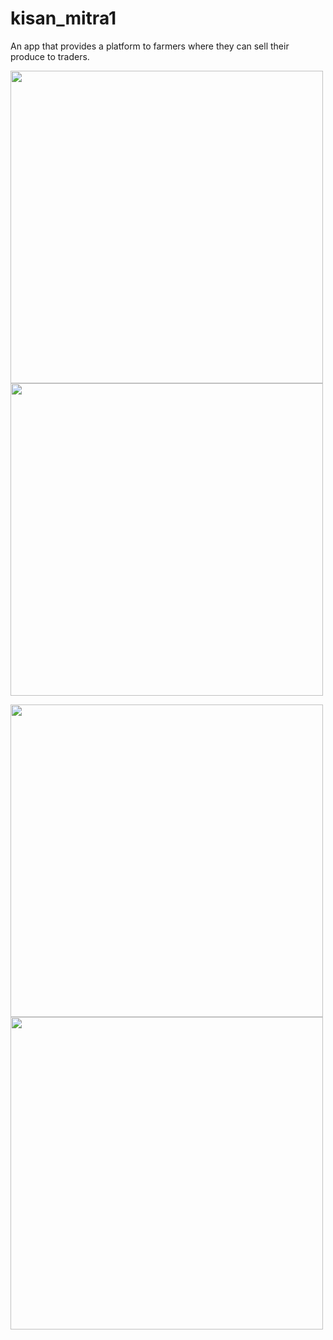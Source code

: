 # kisan_mitra1

An app that provides a platform to farmers where they can sell their produce to traders.

<img src="https://user-images.githubusercontent.com/39273687/115021724-f62a6f00-9ed9-11eb-95f1-9b2da8f24798.jpeg" height="500">  <img src="https://user-images.githubusercontent.com/39273687/115021735-faef2300-9ed9-11eb-9061-85bf32b1cfc2.jpeg" height="500">

<img src="https://user-images.githubusercontent.com/39273687/115022506-19a1e980-9edb-11eb-8e95-8ebc4fa16cdc.jpeg" height="500">  <img src="https://user-images.githubusercontent.com/39273687/115022519-1b6bad00-9edb-11eb-8ffe-4a9f6591ab0f.jpeg" height="500">


